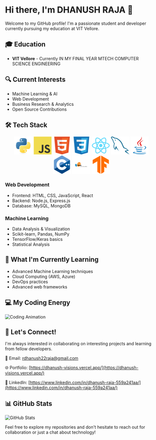 # Hi there, I'm DHANUSH RAJA 👋

Welcome to my GitHub profile! I'm a passionate student and developer currently pursuing my education at VIT Vellore.

## 🎓 Education

- **VIT Vellore** - Currently IN MY FINAL YEAR MTECH COMPUTER SCIENCE ENGINEERING

## 🔍 Current Interests

- Machine Learning & AI
- Web Development  
- Business Research & Analytics
- Open Source Contributions

## 🛠️ Tech Stack

<div align="center">
  <img src="./python-logo.svg" alt="Python" width="60" height="60"/>
  <img src="./javascript-logo.svg" alt="JavaScript" width="60" height="60"/>
  <img src="./html-logo.svg" alt="HTML5" width="60" height="60"/>
  <img src="./css-logo.svg" alt="CSS3" width="60" height="60"/>
  <img src="./react-logo.svg" alt="React" width="60" height="60"/>
  <img src="./sql-logo.svg" alt="SQL" width="60" height="60"/>
  <img src="./java-logo.svg" alt="Java" width="60" height="60"/>
  <img src="./cpp-logo.svg" alt="C++" width="60" height="60"/>
  <img src="./sklearn-logo.svg" alt="Scikit-learn" width="60" height="60"/>
  <img src="./tensorflow-logo.svg" alt="TensorFlow" width="60" height="60"/>
</div>

### Web Development
- Frontend: HTML, CSS, JavaScript, React
- Backend: Node.js, Express.js  
- Database: MySQL, MongoDB

### Machine Learning
- Data Analysis & Visualization
- Scikit-learn, Pandas, NumPy
- TensorFlow/Keras basics
- Statistical Analysis

## 🌱 What I'm Currently Learning

- Advanced Machine Learning techniques
- Cloud Computing (AWS, Azure)
- DevOps practices
- Advanced web frameworks

## 💻 My Coding Energy

![Coding Animation](./coding-animation.gif)

## 🤝 Let's Connect!

I'm always interested in collaborating on interesting projects and learning from fellow developers.

📧 Email: [rdhanush22raja@gmail.com](mailto:rdhanush22raja@gmail.com)

🌐 Portfolio: [https://dhanush-visions.vercel.app/](https://dhanush-visions.vercel.app/)

💼 LinkedIn: [https://www.linkedin.com/in/dhanush-raja-559a241aa/](https://www.linkedin.com/in/dhanush-raja-559a241aa/)

## 📊 GitHub Stats

![GitHub Stats](https://github-readme-stats.vercel.app/api?username=DHANUSHRAJA22&show_icons=true&theme=radical)

Feel free to explore my repositories and don't hesitate to reach out for collaboration or just a chat about technology!
